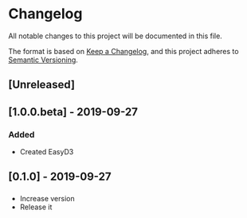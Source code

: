 # Changelog

All notable changes to this project will be documented in this file.

The format is based on [Keep a Changelog](https://keepachangelog.com/en/1.0.0/),
and this project adheres to [Semantic Versioning](https://semver.org/spec/v2.0.0.html).

## [Unreleased]

## [1.0.0.beta] - 2019-09-27
### Added
- Created EasyD3


## [0.1.0] - 2019-09-27
### 
- Increase version
- Release it
